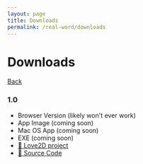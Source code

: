 ```yaml
---
layout: page
title: Downloads
permalink: /real-word/downloads
---
```


# Downloads
[Back](https://raythenoob.github.io/website/real-word)

### 1.0
 - Browser Version (likely won't ever work)
 - App Image (coming soon)
 - Mac OS App (coming soon)
 - EXE (coming soon)
 - [📄 Love2D project](https://github.com/RayTheNoob/real-word/releases/download/release/real.word.love)
 - [📄 Source Code](https://github.com/RayTheNoob/real-word/archive/refs/tags/release.zip)
